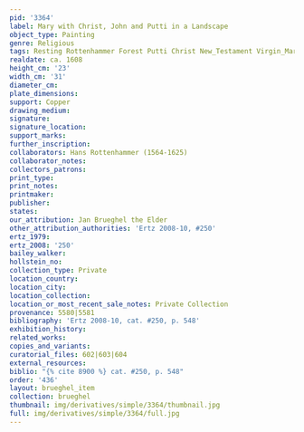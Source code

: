 ```yaml
---
pid: '3364'
label: Mary with Christ, John and Putti in a Landscape
object_type: Painting
genre: Religious
tags: Resting Rottenhammer Forest Putti Christ New_Testament Virgin_Mary
realdate: ca. 1608
height_cm: '23'
width_cm: '31'
diameter_cm: 
plate_dimensions: 
support: Copper
drawing_medium: 
signature: 
signature_location: 
support_marks: 
further_inscription: 
collaborators: Hans Rottenhammer (1564-1625)
collaborator_notes: 
collectors_patrons: 
print_type: 
print_notes: 
printmaker: 
publisher: 
states: 
our_attribution: Jan Brueghel the Elder
other_attribution_authorities: 'Ertz 2008-10, #250'
ertz_1979: 
ertz_2008: '250'
bailey_walker: 
hollstein_no: 
collection_type: Private
location_country: 
location_city: 
location_collection: 
location_or_most_recent_sale_notes: Private Collection
provenance: 5580|5581
bibliography: 'Ertz 2008-10, cat. #250, p. 548'
exhibition_history: 
related_works: 
copies_and_variants: 
curatorial_files: 602|603|604
external_resources: 
biblio: "{% cite 8900 %} cat. #250, p. 548"
order: '436'
layout: brueghel_item
collection: brueghel
thumbnail: img/derivatives/simple/3364/thumbnail.jpg
full: img/derivatives/simple/3364/full.jpg
---
```

